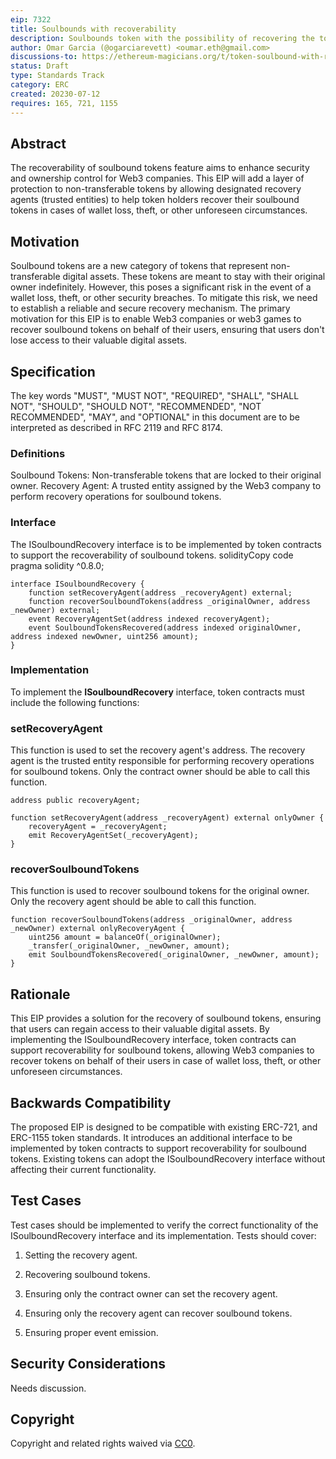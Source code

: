 ```yaml
---
eip: 7322
title: Soulbounds with recoverability
description: Soulbounds token with the possibility of recovering the token in case of loss of the private key.
author: Omar Garcia (@ogarciarevett) <oumar.eth@gmail.com>
discussions-to: https://ethereum-magicians.org/t/token-soulbound-with-recoverability/15033
status: Draft
type: Standards Track
category: ERC
created: 20230-07-12
requires: 165, 721, 1155
---
```


## Abstract

The recoverability of soulbound tokens feature aims to enhance security and ownership control for Web3 companies. This EIP will add a layer of protection to non-transferable tokens by allowing designated recovery agents (trusted entities) to help token holders recover their soulbound tokens in cases of wallet loss, theft, or other unforeseen circumstances.

## Motivation

Soulbound tokens are a new category of tokens that represent non-transferable digital assets. These tokens are meant to stay with their original owner indefinitely. However, this poses a significant risk in the event of a wallet loss, theft, or other security breaches. To mitigate this risk, we need to establish a reliable and secure recovery mechanism.
The primary motivation for this EIP is to enable Web3 companies or web3 games to recover soulbound tokens on behalf of their users, ensuring that users don't lose access to their valuable digital assets.

## Specification

The key words "MUST", "MUST NOT", "REQUIRED", "SHALL", "SHALL NOT", "SHOULD", "SHOULD NOT", "RECOMMENDED", "NOT RECOMMENDED", "MAY", and "OPTIONAL" in this document are to be interpreted as described in RFC 2119 and RFC 8174.

### Definitions
Soulbound Tokens: Non-transferable tokens that are locked to their original owner.
Recovery Agent: A trusted entity assigned by the Web3 company to perform recovery operations for soulbound tokens.

### Interface
The ISoulboundRecovery interface is to be implemented by token contracts to support the recoverability of soulbound tokens.
solidityCopy code
pragma solidity ^0.8.0;

```solidity
interface ISoulboundRecovery {
    function setRecoveryAgent(address _recoveryAgent) external;
    function recoverSoulboundTokens(address _originalOwner, address _newOwner) external;
    event RecoveryAgentSet(address indexed recoveryAgent);
    event SoulboundTokensRecovered(address indexed originalOwner, address indexed newOwner, uint256 amount);
}
```

### Implementation
To implement the **ISoulboundRecovery** interface, token contracts must include the following functions:

### setRecoveryAgent
This function is used to set the recovery agent's address. The recovery agent is the trusted entity responsible for performing recovery operations for soulbound tokens. Only the contract owner should be able to call this function.

```solidity
address public recoveryAgent;

function setRecoveryAgent(address _recoveryAgent) external onlyOwner {
    recoveryAgent = _recoveryAgent;
    emit RecoveryAgentSet(_recoveryAgent);
}
```

### recoverSoulboundTokens
This function is used to recover soulbound tokens for the original owner. Only the recovery agent should be able to call this function.

```solidity
function recoverSoulboundTokens(address _originalOwner, address _newOwner) external onlyRecoveryAgent {
    uint256 amount = balanceOf(_originalOwner);
    _transfer(_originalOwner, _newOwner, amount);
    emit SoulboundTokensRecovered(_originalOwner, _newOwner, amount);
}
```

## Rationale

This EIP provides a solution for the recovery of soulbound tokens, ensuring that users can regain access to their valuable digital assets. By implementing the ISoulboundRecovery interface, token contracts can support recoverability for soulbound tokens, allowing Web3 companies to recover tokens on behalf of their users in case of wallet loss, theft, or other unforeseen circumstances.

## Backwards Compatibility

The proposed EIP is designed to be compatible with existing ERC-721, and ERC-1155 token standards. It introduces an additional interface to be implemented by token contracts to support recoverability for soulbound tokens. Existing tokens can adopt the ISoulboundRecovery interface without affecting their current functionality.

## Test Cases

Test cases should be implemented to verify the correct functionality of the ISoulboundRecovery interface and its implementation. Tests should cover:

1. Setting the recovery agent.

2. Recovering soulbound tokens.

3. Ensuring only the contract owner can set the recovery agent.

4. Ensuring only the recovery agent can recover soulbound tokens.

5. Ensuring proper event emission.

## Security Considerations

Needs discussion.

## Copyright

Copyright and related rights waived via [CC0](../LICENSE.md).
